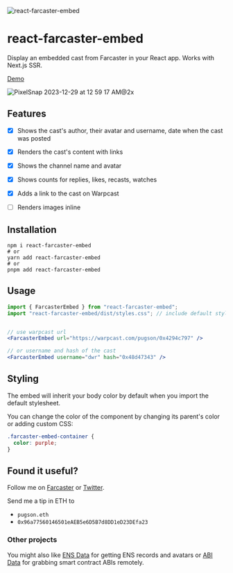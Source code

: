 ![react-farcaster-embed](https://wojtek.im/farcaster/react-farcaster-embed-v2.png)

# react-farcaster-embed

Display an embedded cast from Farcaster in your React app. Works with Next.js SSR.

[Demo](https://wojtek.im/journal/react-farcaster-embed-casts-in-your-react-app)

![PixelSnap 2023-12-29 at 12 59 17 AM@2x](https://github.com/pugson/react-farcaster-embed/assets/6843656/9c8d658e-91a1-49ed-9b4b-d59497052823)

## Features

- [x] Shows the cast's author, their avatar and username, date when the cast was posted
- [x] Renders the cast's content with links
- [x] Shows the channel name and avatar
- [x] Shows counts for replies, likes, recasts, watches
- [x] Adds a link to the cast on Warpcast
- [ ] Renders images inline 


## Installation

```shell
npm i react-farcaster-embed
# or
yarn add react-farcaster-embed
# or
pnpm add react-farcaster-embed
```

## Usage

```jsx
import { FarcasterEmbed } from "react-farcaster-embed";
import "react-farcaster-embed/dist/styles.css"; // include default styles or write your own


// use warpcast url
<FarcasterEmbed url="https://warpcast.com/pugson/0x4294c797" />

// or username and hash of the cast
<FarcasterEmbed username="dwr" hash="0x48d47343" />
```

## Styling

The embed will inherit your body color by default when you import the default stylesheet.

You can change the color of the component by changing its parent's color or adding custom CSS:

```css
.farcaster-embed-container {
  color: purple;
}
```

## Found it useful?

Follow me on [Farcaster](https://farcaster.com/pugson) or [Twitter](https://twitter.com/pugson).

Send me a tip in ETH to

- `pugson.eth`
- `0x96a77560146501eAEB5e6D5B7d8DD1eD23DEfa23`

### Other projects

You might also like [ENS Data](https://ensdata.net) for getting ENS records and avatars or [ABI Data](https://abidata.net) for grabbing smart contract ABIs remotely.
